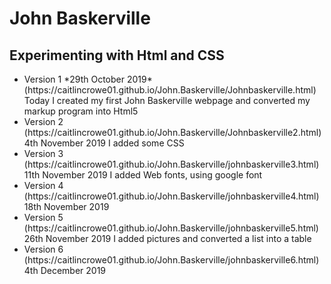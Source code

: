 <!DOCTYPE html>
<html lang="en">
<head> 
      <meta charset="utf-8" />
      <meta name="author" content="Caitlin Crowe">
    
</head> 
<body>
    <hearder>
       <h1> John Baskerville </h1>
       <h2>Experimenting with Html and CSS</h2>
<ul>

  <li>Version 1
  *29th October 2019* (https://caitlincrowe01.github.io/John.Baskerville/Johnbaskerville.html)
  Today I created my first John Baskerville webpage and converted my markup program into Html5</li>
   

   <li>Version 2 
   (https://caitlincrowe01.github.io/John.Baskerville/Johnbaskerville2.html)
   4th November 2019
   I added some CSS</li>

   <li>Version 3
   (https://caitlincrowe01.github.io/John.Baskerville/johnbaskerville3.html)
   11th November 2019
   I added Web fonts, using google font</li>

   <li>Version 4
   (https://caitlincrowe01.github.io/John.Baskerville/johnbaskerville4.html)
   18th November 2019</li>

   <li>Version 5
   (https://caitlincrowe01.github.io/John.Baskerville/johnbaskerville5.html)
   26th November 2019
   I added pictures and converted a list into a table</li>

   <li>Version 6
   (https://caitlincrowe01.github.io/John.Baskerville/johnbaskerville6.html)
   4th December 2019 
  </li>

</ul>